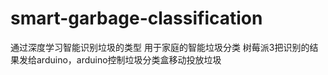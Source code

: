 # smart-garbage-classification
通过深度学习智能识别垃圾的类型
用于家庭的智能垃圾分类
树莓派3把识别的结果发给arduino，arduino控制垃圾分类盒移动投放垃圾
